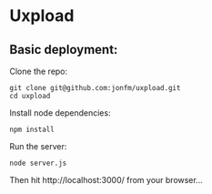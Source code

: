# Uxpload

## Basic deployment:

Clone the repo:

    git clone git@github.com:jonfm/uxpload.git
    cd uxpload

Install node dependencies:

    npm install

Run the server:

    node server.js

Then hit http://localhost:3000/ from your browser...
